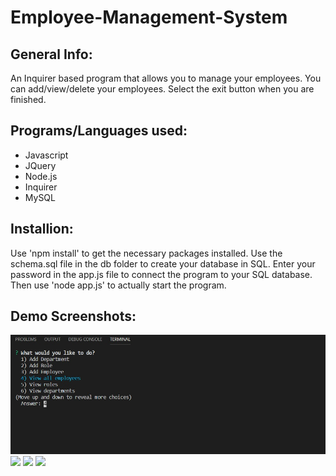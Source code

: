 # Employee-Management-System

## General Info:
An Inquirer based program that allows you to manage your employees.
You can add/view/delete your employees.
Select the exit button when you are finished.

## Programs/Languages used:
* Javascript
* JQuery
* Node.js
* Inquirer
* MySQL

## Installion:
Use 'npm install' to get the necessary packages installed.
Use the schema.sql file in the db folder to create your database in SQL.
Enter your password in the app.js file to connect the program to your SQL database.
Then use 'node app.js' to actually start the program.

## Demo Screenshots:
<img src="/demo/1.jpg">
<img src="https://imgur.com/BH88tZm.jpg">
<img src="https://imgur.com/BH88tZm.jpg">
<img src="https://imgur.com/BH88tZm.jpg">
